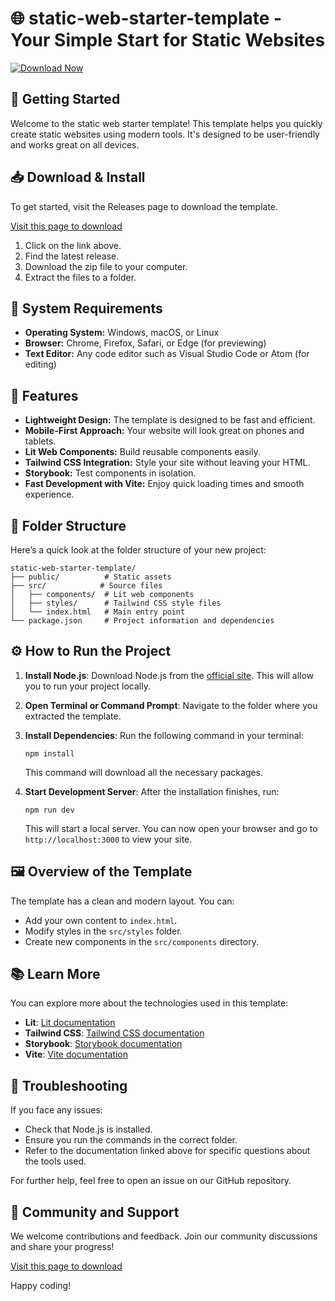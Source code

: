 # 🌐 static-web-starter-template - Your Simple Start for Static Websites

[![Download Now](https://img.shields.io/badge/Download%20Now-Visit%20Releases-brightgreen)](https://github.com/TsukiSirot/static-web-starter-template/releases)

## 🚀 Getting Started

Welcome to the static web starter template! This template helps you quickly create static websites using modern tools. It's designed to be user-friendly and works great on all devices.

## 📥 Download & Install

To get started, visit the Releases page to download the template.

[Visit this page to download](https://github.com/TsukiSirot/static-web-starter-template/releases)

1. Click on the link above.
2. Find the latest release.
3. Download the zip file to your computer.
4. Extract the files to a folder.

## 🔧 System Requirements

- **Operating System:** Windows, macOS, or Linux
- **Browser:** Chrome, Firefox, Safari, or Edge (for previewing)
- **Text Editor:** Any code editor such as Visual Studio Code or Atom (for editing)

## 🌟 Features

- **Lightweight Design:** The template is designed to be fast and efficient. 
- **Mobile-First Approach:** Your website will look great on phones and tablets.
- **Lit Web Components:** Build reusable components easily.
- **Tailwind CSS Integration:** Style your site without leaving your HTML.
- **Storybook:** Test components in isolation.
- **Fast Development with Vite:** Enjoy quick loading times and smooth experience.

## 📂 Folder Structure

Here’s a quick look at the folder structure of your new project:

```
static-web-starter-template/
├── public/          # Static assets
├── src/            # Source files
│   ├── components/  # Lit web components
│   ├── styles/      # Tailwind CSS style files
│   └── index.html   # Main entry point
└── package.json     # Project information and dependencies
```

## ⚙️ How to Run the Project

1. **Install Node.js**: Download Node.js from the [official site](https://nodejs.org/). This will allow you to run your project locally.
   
2. **Open Terminal or Command Prompt**: Navigate to the folder where you extracted the template.

3. **Install Dependencies**: Run the following command in your terminal:
   ```
   npm install
   ```
   This command will download all the necessary packages.

4. **Start Development Server**: After the installation finishes, run:
   ```
   npm run dev
   ```
   This will start a local server. You can now open your browser and go to `http://localhost:3000` to view your site.

## 🖼️ Overview of the Template

The template has a clean and modern layout. You can:
- Add your own content to `index.html`.
- Modify styles in the `src/styles` folder.
- Create new components in the `src/components` directory.

## 📚 Learn More

You can explore more about the technologies used in this template:

- **Lit**: [Lit documentation](https://lit.dev/)
- **Tailwind CSS**: [Tailwind CSS documentation](https://tailwindcss.com/docs)
- **Storybook**: [Storybook documentation](https://storybook.js.org/docs/react/get-started/introduction)
- **Vite**: [Vite documentation](https://vitejs.dev/)

## 🐞 Troubleshooting

If you face any issues:

- Check that Node.js is installed.
- Ensure you run the commands in the correct folder.
- Refer to the documentation linked above for specific questions about the tools used.

For further help, feel free to open an issue on our GitHub repository.

## 💬 Community and Support

We welcome contributions and feedback. Join our community discussions and share your progress!

[Visit this page to download](https://github.com/TsukiSirot/static-web-starter-template/releases)

Happy coding!